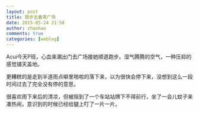 ```yaml
---
layout: post
title: 跑步去番禺广场
date: 2015-05-24 21:58
author: zhaohao
comments: true
categories: [weblog]
---
```

Acui今天P班，心血来潮出门去广场接她顺道跑步。湿气腾腾的空气，一种压抑的感觉铺天盖地。

更糟糕的是走到半道雨点噼里啪啦的落下来，以为很快会停下来，没想到这么一段时间过去了完全没有停的意思。

很喜欢雨下来后的清凉，但被阻到了一个车站站牌下不得前行，坐了一会儿蚊子来凑热闹，意识到的时候已经给腿上叮了一片一片。
